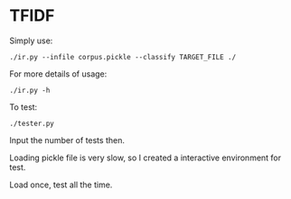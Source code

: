 # TFIDF

Simply use:

    ./ir.py --infile corpus.pickle --classify TARGET_FILE ./

For more details of usage:

    ./ir.py -h

To test:

    ./tester.py

Input the number of tests then.

Loading pickle file is very slow, so I created a interactive environment for test.

Load once, test all the time.
